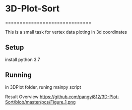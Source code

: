 # 3D-Plot-Sort
==============================

This is a small task for vertex data ploting in 3d coordinates

Setup
--------------------------------
install python 3.7

Running 
---------------------------------
in 3DPlot folder, runing mainpy script

Result Overview
https://github.com/pangyi812/3D-Plot-Sort/blob/master/pcs/Figure_1.png
